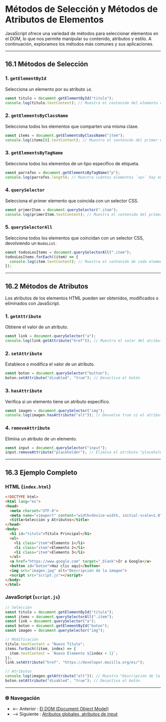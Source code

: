 # **Métodos de Selección y Métodos de Atributos de Elementos**

JavaScript ofrece una variedad de métodos para seleccionar elementos en el DOM, lo que nos permite manipular su contenido, atributos y estilo. A continuación, exploramos los métodos más comunes y sus aplicaciones.

---

## **16.1 Métodos de Selección**

### **1. `getElementById`**
Selecciona un elemento por su atributo `id`.

```javascript
const titulo = document.getElementById("titulo");
console.log(titulo.textContent); // Muestra el contenido del elemento con id="titulo"
```

### **2. `getElementsByClassName`**
Selecciona todos los elementos que comparten una misma clase.

```javascript
const items = document.getElementsByClassName("item");
console.log(items[0].textContent); // Muestra el contenido del primer elemento con la clase "item"
```

### **3. `getElementsByTagName`**
Selecciona todos los elementos de un tipo específico de etiqueta.

```javascript
const parrafos = document.getElementsByTagName("p");
console.log(parrafos.length); // Muestra cuántos elementos `<p>` hay en la página
```

### **4. `querySelector`**
Selecciona el primer elemento que coincida con un selector CSS.

```javascript
const primerItem = document.querySelector(".item");
console.log(primerItem.textContent); // Muestra el contenido del primer elemento con la clase "item"
```

### **5. `querySelectorAll`**
Selecciona todos los elementos que coincidan con un selector CSS, devolviendo un `NodeList`.

```javascript
const todosLosItems = document.querySelectorAll(".item");
todosLosItems.forEach((item) => {
  console.log(item.textContent); // Muestra el contenido de cada elemento con la clase "item"
});
```

---

## **16.2 Métodos de Atributos**

Los atributos de los elementos HTML pueden ser obtenidos, modificados o eliminados con JavaScript.

### **1. `getAttribute`**
Obtiene el valor de un atributo.

```javascript
const link = document.querySelector("a");
console.log(link.getAttribute("href")); // Muestra el valor del atributo "href"
```

### **2. `setAttribute`**
Establece o modifica el valor de un atributo.

```javascript
const boton = document.querySelector("button");
boton.setAttribute("disabled", "true"); // Desactiva el botón
```

### **3. `hasAttribute`**
Verifica si un elemento tiene un atributo específico.

```javascript
const imagen = document.querySelector("img");
console.log(imagen.hasAttribute("alt")); // Devuelve true si el atributo "alt" está presente
```

### **4. `removeAttribute`**
Elimina un atributo de un elemento.

```javascript
const input = document.querySelector("input");
input.removeAttribute("placeholder"); // Elimina el atributo "placeholder"
```

---

## **16.3 Ejemplo Completo**

### **HTML (`index.html`)**

```html
<!DOCTYPE html>
<html lang="es">
<head>
  <meta charset="UTF-8">
  <meta name="viewport" content="width=device-width, initial-scale=1.0">
  <title>Selección y Atributos</title>
</head>
<body>
  <h1 id="titulo">Título Principal</h1>
  <ul>
    <li class="item">Elemento 1</li>
    <li class="item">Elemento 2</li>
    <li class="item">Elemento 3</li>
  </ul>
  <a href="https://www.google.com" target="_blank">Ir a Google</a>
  <button id="boton">Haz clic aquí</button>
  <img src="imagen.jpg" alt="Descripción de la imagen">
  <script src="script.js"></script>
</body>
</html>
```

### **JavaScript (`script.js`)**

```javascript
// Selección
const titulo = document.getElementById("titulo");
const items = document.querySelectorAll(".item");
const link = document.querySelector("a");
const boton = document.getElementById("boton");
const imagen = document.querySelector("img");

// Modificación
titulo.textContent = "Nuevo Título";
items.forEach((item, index) => {
  item.textContent = `Nuevo Elemento ${index + 1}`;
});
link.setAttribute("href", "https://developer.mozilla.org/es/");

// Atributos
console.log(imagen.getAttribute("alt")); // Muestra "Descripción de la imagen"
boton.setAttribute("disabled", "true"); // Desactiva el botón
```

---

### 🌐 Navegación

- <-- Anterior : [El DOM (Document Object Model)](El%20DOM%20(Document%20Object%20Model).md)  
- --> Siguiente : [Atributos globales, atributos de input](Atributos%20globales,%20atributos%20de%20input.md)  